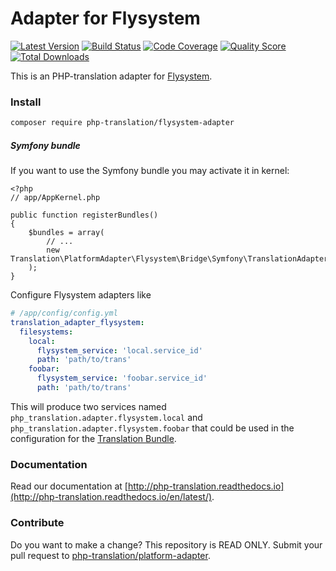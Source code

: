# Adapter for Flysystem

[![Latest Version](https://img.shields.io/github/release/php-translation/flysystem-adapter.svg?style=flat-square)](https://github.com/php-translation/flysystem-adapter/releases)
[![Build Status](https://img.shields.io/travis/php-translation/flysystem-adapter.svg?style=flat-square)](https://travis-ci.org/php-translation/flysystem-adapter)
[![Code Coverage](https://img.shields.io/scrutinizer/coverage/g/php-translation/flysystem-adapter.svg?style=flat-square)](https://scrutinizer-ci.com/g/php-translation/flysystem-adapter)
[![Quality Score](https://img.shields.io/scrutinizer/g/php-translation/flysystem-adapter.svg?style=flat-square)](https://scrutinizer-ci.com/g/php-translation/flysystem-adapter)
[![Total Downloads](https://img.shields.io/packagist/dt/php-translation/flysystem-adapter.svg?style=flat-square)](https://packagist.org/packages/php-translation/flysystem-adapter)

This is an PHP-translation adapter for [Flysystem](https://flysystem.thephpleague.com/).

### Install

```bash
composer require php-translation/flysystem-adapter
```

##### Symfony bundle

If you want to use the Symfony bundle you may activate it in kernel:

```
<?php
// app/AppKernel.php

public function registerBundles()
{
    $bundles = array(
        // ...
        new Translation\PlatformAdapter\Flysystem\Bridge\Symfony\TranslationAdapterFlysystemBundle(),
    );
}
```

Configure Flysystem adapters like
``` yaml
# /app/config/config.yml
translation_adapter_flysystem:
  filesystems:
    local:
      flysystem_service: 'local.service_id' 
      path: 'path/to/trans' 
    foobar:
      flysystem_service: 'foobar.service_id' 
      path: 'path/to/trans' 
```


This will produce two services named `php_translation.adapter.flysystem.local` 
and `php_translation.adapter.flysystem.foobar` that could be used in the configuration for
the [Translation Bundle](https://github.com/php-translation/symfony-bundle).

### Documentation

Read our documentation at [http://php-translation.readthedocs.io](http://php-translation.readthedocs.io/en/latest/).

### Contribute

Do you want to make a change? This repository is READ ONLY. Submit your 
pull request to [php-translation/platform-adapter](https://github.com/php-translation/platform-adapter).
